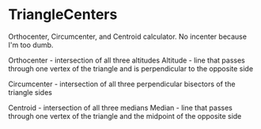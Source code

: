 # TriangleCenters
Orthocenter, Circumcenter, and Centroid calculator. No incenter because I'm too dumb.

Orthocenter - intersection of all three altitudes
Altitude - line that passes through one vertex of the triangle and is perpendicular to the opposite side

Circumcenter - intersection of all three perpendicular bisectors of the triangle sides

Centroid - intersection of all three medians
Median - line that passes through one vertex of the triangle and the midpoint of the opposite side
